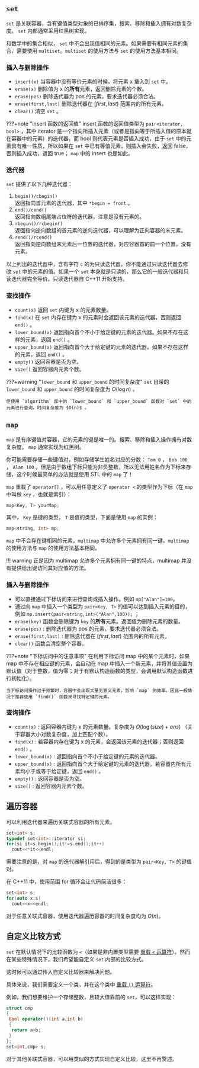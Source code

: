 ##  `set`

 `set` 是关联容器，含有键值类型对象的已排序集，搜索、移除和插入拥有对数复杂度。 `set` 内部通常采用红黑树实现。

和数学中的集合相似， `set` 中不会出现值相同的元素。如果需要有相同元素的集合，需要使用 `multiset`。`multiset` 的使用方法与 `set` 的使用方法基本相同。

### 插入与删除操作

-  `insert(x)` 当容器中没有等价元素的时候，将元素 x 插入到 `set` 中。
-  `erase(x)` 删除值为 x 的**所有**元素，返回删除元素的个数。
-  `erase(pos)` 删除迭代器为 pos 的元素，要求迭代器必须合法。
-  `erase(first,last)` 删除迭代器在 $[first,last)$ 范围内的所有元素。
-  `clear()` 清空 `set` 。

???+note "insert 函数的返回值"
    insert 函数的返回值类型为 `pair<iterator, bool>` ，其中 iterator 是一个指向所插入元素（或者是指向等于所插入值的原本就在容器中的元素）的迭代器，而 bool 则代表元素是否插入成功，由于 `set` 中的元素具有唯一性质，所以如果在 `set` 中已有等值元素，则插入会失败，返回 false，否则插入成功，返回 true； `map` 中的 insert 也是如此。

### 迭代器<span id="set-iterator"></span>

 `set` 提供了以下几种迭代器：

1.   `begin()/cbegin()`   
    返回指向首元素的迭代器，其中 `*begin = front` 。
2.   `end()/cend()`   
    返回指向数组尾端占位符的迭代器，注意是没有元素的。
3.   `rbegin()/rcbegin()`   
    返回指向逆向数组的首元素的逆向迭代器，可以理解为正向容器的末元素。
4.   `rend()/rcend()`   
    返回指向逆向数组末元素后一位置的迭代器，对应容器首的前一个位置，没有元素。

以上列出的迭代器中，含有字符 `c` 的为只读迭代器，你不能通过只读迭代器去修改 `set` 中的元素的值。如果一个 `set` 本身就是只读的，那么它的一般迭代器和只读迭代器完全等价。只读迭代器自 C++11 开始支持。

### 查找操作<span id="set-find"></span>

-  `count(x)` 返回 `set` 内键为 x 的元素数量。
-  `find(x)` 在 `set` 内存在键为 x 的元素时会返回该元素的迭代器，否则返回 `end()` 。
-  `lower_bound(x)` 返回指向首个不小于给定键的元素的迭代器。如果不存在这样的元素，返回 `end()` 。
-  `upper_bound(x)` 返回指向首个大于给定键的元素的迭代器。如果不存在这样的元素，返回 `end()` 。
-  `empty()` 返回容器是否为空。
-  `size()` 返回容器内元素个数。

???+warning "`lower_bound` 和 `upper_bound` 的时间复杂度"
     `set` 自带的 `lower_bound` 和 `upper_bound` 的时间复杂度为 $O(\log n)$ 。
    
    但使用 `algorithm` 库中的 `lower_bound` 和 `upper_bound` 函数对 `set` 中的元素进行查询，时间复杂度为 $O(n)$ 。

##  `map` 

 `map` 是有序键值对容器，它的元素的键是唯一的。搜索、移除和插入操作拥有对数复杂度。 `map` 通常实现为红黑树。

你可能需要存储一些键值对，例如存储学生姓名对应的分数： `Tom 0` ， `Bob 100` ， `Alan 100` 。但是由于数组下标只能为非负整数，所以无法用姓名作为下标来存储，这个时候最简单的办法就是使用 STL 中的 `map` 了！

 `map` 重载了 `operator[]` ，可以用任意定义了 `operator <` 的类型作为下标（在 `map` 中叫做 `key` ，也就是索引）：

```cpp
map<Key, T> yourMap;
```

其中， `Key` 是键的类型， `T` 是值的类型，下面是使用 `map` 的实例：

```cpp
map<string, int> mp;
```

`map` 中不会存在键相同的元素，`multimap` 中允许多个元素拥有同一键。`multimap` 的使用方法与 `map` 的使用方法基本相同。

!!! warning
    正是因为 multimap 允许多个元素拥有同一键的特点，multimap 并没有提供给出键访问其对应值的方法。

### 插入与删除操作<span id="map-insert"></span>

- 可以直接通过下标访问来进行查询或插入操作。例如 `mp["Alan"]=100`。
- 通过向 `map` 中插入一个类型为 `pair<Key, T>` 的值可以达到插入元素的目的，例如 `mp.insert(pair<string,int>("Alan",100));` ；
- `erase(key)` 函数会删除键为 `key` 的**所有**元素。返回值为删除元素的数量。
- `erase(pos)` : 删除迭代器为 pos 的元素，要求迭代器必须合法。
- `erase(first,last)` : 删除迭代器在 $[first,last)$ 范围内的所有元素。
- `clear()` 函数会清空整个容器。

???+note "下标访问中的注意事项"
    在利用下标访问 map 中的某个元素时，如果 map 中不存在相应键的元素，会自动在 map 中插入一个新元素，并将其值设置为默认值（对于整数，值为零；对于有默认构造函数的类型，会调用默认构造函数进行初始化）。
    
    当下标访问操作过于频繁时，容器中会出现大量无意义元素，影响 `map` 的效率。因此一般情况下推荐使用 `find()` 函数来寻找特定键的元素。

### 查询操作

-  `count(x)` : 返回容器内键为 x 的元素数量。复杂度为 $O(\log(size)+ans)$ （关于容器大小对数复杂度，加上匹配个数）。
-  `find(x)` : 若容器内存在键为 x 的元素，会返回该元素的迭代器；否则返回 `end()` 。
-  `lower_bound(x)` : 返回指向首个不小于给定键的元素的迭代器。
-  `upper_bound(x)` : 返回指向首个大于给定键的元素的迭代器。若容器内所有元素均小于或等于给定键，返回 `end()` 。
-  `empty()` : 返回容器是否为空。
-  `size()` : 返回容器内元素个数。

## 遍历容器

可以利用迭代器来遍历关联式容器的所有元素。

```cpp
set<int> s;
typedef set<int>::iterator si;
for(si it=s.begin();it!=s.end();it++)
  cout<<*it<<endl;
```

需要注意的是，对 `map` 的迭代器解引用后，得到的是类型为 `pair<Key, T>` 的键值对。

在 C++11 中，使用范围 for 循环会让代码简洁很多：

```cpp
set<int> s;
for(auto x:s)
  cout<<x<<endl;
```

对于任意关联式容器，使用迭代器遍历容器的时间复杂度均为 $O(n)$。

## 自定义比较方式

`set` 在默认情况下的比较函数为 `<`（如果是非内置类型需要 [重载 `<` 运算符](../op-overload.md#compare)）。然而在某些特殊情况下，我们希望能自定义 `set` 内部的比较方式。

这时候可以通过传入自定义比较器来解决问题。

具体来说，我们需要定义一个类，并在这个类中 [重载 `()` 运算符](../op-overload.md#function)。

例如，我们想要维护一个存储整数，且较大值靠前的 `set`，可以这样实现：

```cpp
struct cmp
{
 bool operator()(int a,int b)
 {
  return a>b;
 }
};
set<int,cmp> s;
```

对于其他关联式容器，可以用类似的方式实现自定义比较，这里不再赘述。
